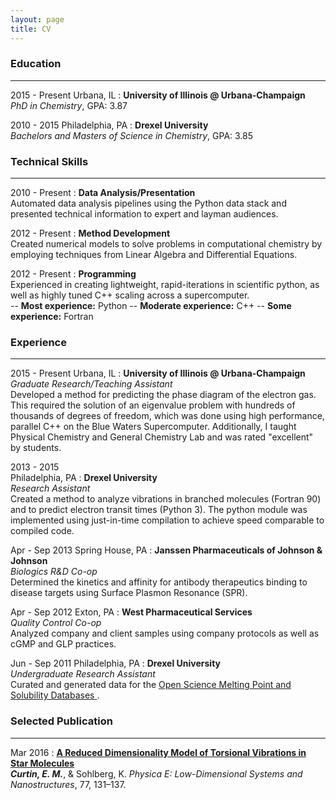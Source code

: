 ```yaml
---
layout: page
title: CV
---
```


### Education
-------------
2015 - Present
Urbana, IL
:     **University of Illinois @ Urbana-Champaign**  
      *PhD in Chemistry*, GPA: 3.87  

2010 - 2015
Philadelphia, PA
:    **Drexel University**  
     *Bachelors and Masters of Science in Chemistry*, GPA: 3.85  

### Technical Skills
--------------------

2010 - Present
:     **Data Analysis/Presentation**  
     Automated data analysis pipelines using the Python data stack and presented technical information to
     expert and layman audiences.

2012 - Present
:     **Method Development**  
     Created numerical models to solve problems in computational chemistry by employing techniques from Linear Algebra and Differential Equations.

2012 - Present
:     **Programming**  
     Experienced in creating lightweight, rapid-iterations in scientific python, as well as highly tuned C++ scaling across a supercomputer.  
      -- **Most experience:** Python 
      -- **Moderate experience:** C++ 
      -- **Some experience:** Fortran  

### Experience
-----------------------

2015 - Present
Urbana, IL
:     **University of Illinois @ Urbana-Champaign**  
      *Graduate Research/Teaching Assistant*   
      Developed a method for predicting the phase diagram of the electron gas. This required the solution
      of an eigenvalue problem with hundreds of thousands of degrees of freedom, which was done using high
      performance, parallel C++ on the Blue Waters Supercomputer.
      Additionally, I taught Physical Chemistry and General Chemistry Lab and was
      rated "excellent" by students.

2013 - 2015   
Philadelphia, PA
:     **Drexel University**  
      *Research Assistant*    
      Created a method to analyze vibrations in branched molecules (Fortran 90)
      and to predict electron transit times (Python 3). The python module was implemented using
      just-in-time compilation to achieve speed comparable to compiled code. 

Apr - Sep 2013
Spring House, PA
:     **Janssen Pharmaceuticals of Johnson & Johnson**  
      *Biologics R&D Co-op*    
      Determined the kinetics and affinity for antibody therapeutics
      binding to disease targets using Surface Plasmon Resonance (SPR).

Apr - Sep 2012
Exton, PA
:     **West Pharmaceutical Services**    
      *Quality Control Co-op*    
      Analyzed company and client samples using company protocols as well as
      cGMP and GLP practices.

Jun - Sep 2011
Philadelphia, PA
:     **Drexel University**    
      *Undergraduate Research Assistant*    
      Curated and generated data for the
      [Open Science Melting Point and Solubility Databases
      ](http://usefulchem.wikispaces.com/).

### Selected Publication
----------------

Mar 2016
:     [**A Reduced Dimensionality Model of Torsional Vibrations in
         Star Molecules**
      ](http://dx.doi.org/10.1016/j.physe.2015.11.013)  
      ***Curtin, E. M.***, & Sohlberg, K.
      *Physica E: Low-Dimensional Systems and Nanostructures*, 77, 131–137.

<!--
Jan 2015
:     [**Determination of Abraham model solute descriptors for the
         monomeric and dimeric forms of trans-cinnamic acid using
         measured solubilities from the Open Notebook Science
         Challenge**
      ](http://dx.doi.org/10.1186/s13065-015-0080-9)   
      Jean-Claude Bradley, Michael H Abraham, William E Acree Jr,
      Andrew SID Lang, Samantha N Beck, David A Bulger, Elizabeth A Clark,
      Lacey N Condron, Stephanie T Costa, ***Evan M Curtin***,
      Sozit B Kurtu, Mark I Mangir and Matthew J McBride
      *Chemistry Central Journal*, 9(1), 11.

Aug 2011
:     [**ONS Open Melting Point Collection**
      ](http://dx.doi.org/10.1038/npre.2011.6229.1)  
      Bradley, J.-C., Bradley, J.-C., Lang, A., Williams, A., & ***Curtin, E***.
      *Nature Precedings*.



### Awards
----------

Aug 2016
:     **Mark Pytosh Fellowship**  
      University of Illinois @ Urbana Champaign

Mar 2016
:     **NSF-GRFP Honorable Mention**  
      National Science Foundation


May 2015
:     **Chemistry Second Honors**  
      Drexel University College of Arts and Sciences

May 2015
:     **Hypercube Scholar Award**  
      Hypercube, Inc.

May 2015
:     **Baccalaureate Award for Academic Achievement**  
      American Institute of Chemists

May 2011
:     **Open Notebook Science Award**  
      Royal Society of Chemistry
-->
